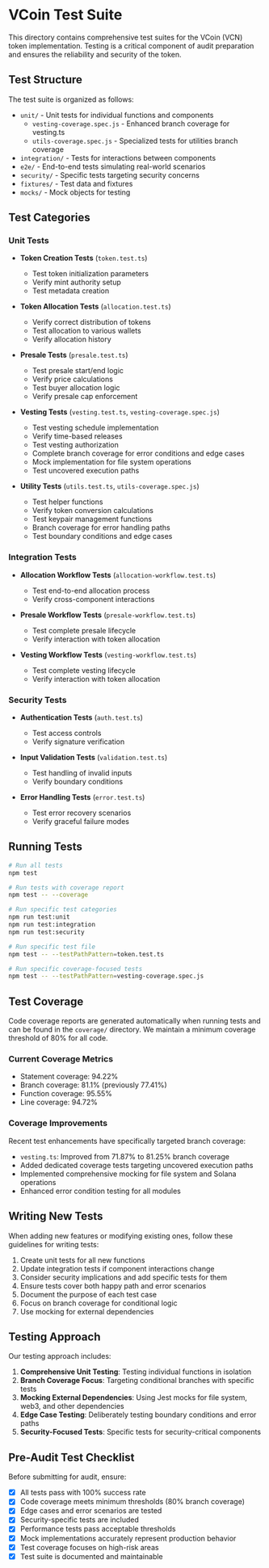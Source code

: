 # VCoin Test Suite

This directory contains comprehensive test suites for the VCoin (VCN) token implementation. Testing is a critical component of audit preparation and ensures the reliability and security of the token.

## Test Structure

The test suite is organized as follows:

- `unit/` - Unit tests for individual functions and components
  - `vesting-coverage.spec.js` - Enhanced branch coverage for vesting.ts
  - `utils-coverage.spec.js` - Specialized tests for utilities branch coverage
- `integration/` - Tests for interactions between components
- `e2e/` - End-to-end tests simulating real-world scenarios
- `security/` - Specific tests targeting security concerns
- `fixtures/` - Test data and fixtures
- `mocks/` - Mock objects for testing

## Test Categories

### Unit Tests

- **Token Creation Tests** (`token.test.ts`)
  - Test token initialization parameters
  - Verify mint authority setup
  - Test metadata creation

- **Token Allocation Tests** (`allocation.test.ts`)
  - Verify correct distribution of tokens
  - Test allocation to various wallets
  - Verify allocation history

- **Presale Tests** (`presale.test.ts`)
  - Test presale start/end logic
  - Verify price calculations
  - Test buyer allocation logic
  - Verify presale cap enforcement

- **Vesting Tests** (`vesting.test.ts`, `vesting-coverage.spec.js`)
  - Test vesting schedule implementation
  - Verify time-based releases
  - Test vesting authorization
  - Complete branch coverage for error conditions and edge cases
  - Mock implementation for file system operations
  - Test uncovered execution paths

- **Utility Tests** (`utils.test.ts`, `utils-coverage.spec.js`)
  - Test helper functions
  - Verify token conversion calculations
  - Test keypair management functions
  - Branch coverage for error handling paths
  - Test boundary conditions and edge cases

### Integration Tests

- **Allocation Workflow Tests** (`allocation-workflow.test.ts`)
  - Test end-to-end allocation process
  - Verify cross-component interactions

- **Presale Workflow Tests** (`presale-workflow.test.ts`)
  - Test complete presale lifecycle
  - Verify interaction with token allocation

- **Vesting Workflow Tests** (`vesting-workflow.test.ts`)
  - Test complete vesting lifecycle
  - Verify interaction with token allocation

### Security Tests

- **Authentication Tests** (`auth.test.ts`)
  - Test access controls
  - Verify signature verification

- **Input Validation Tests** (`validation.test.ts`)
  - Test handling of invalid inputs
  - Verify boundary conditions

- **Error Handling Tests** (`error.test.ts`)
  - Test error recovery scenarios
  - Verify graceful failure modes

## Running Tests

```bash
# Run all tests
npm test

# Run tests with coverage report
npm test -- --coverage

# Run specific test categories
npm run test:unit
npm run test:integration
npm run test:security

# Run specific test file
npm test -- --testPathPattern=token.test.ts

# Run specific coverage-focused tests
npm test -- --testPathPattern=vesting-coverage.spec.js
```

## Test Coverage

Code coverage reports are generated automatically when running tests and can be found in the `coverage/` directory. We maintain a minimum coverage threshold of 80% for all code.

### Current Coverage Metrics
- Statement coverage: 94.22%
- Branch coverage: 81.1% (previously 77.41%)
- Function coverage: 95.55%
- Line coverage: 94.72%

### Coverage Improvements
Recent test enhancements have specifically targeted branch coverage:
- `vesting.ts`: Improved from 71.87% to 81.25% branch coverage
- Added dedicated coverage tests targeting uncovered execution paths
- Implemented comprehensive mocking for file system and Solana operations
- Enhanced error condition testing for all modules

## Writing New Tests

When adding new features or modifying existing ones, follow these guidelines for writing tests:

1. Create unit tests for all new functions
2. Update integration tests if component interactions change
3. Consider security implications and add specific tests for them
4. Ensure tests cover both happy path and error scenarios
5. Document the purpose of each test case
6. Focus on branch coverage for conditional logic
7. Use mocking for external dependencies

## Testing Approach

Our testing approach includes:

1. **Comprehensive Unit Testing**: Testing individual functions in isolation
2. **Branch Coverage Focus**: Targeting conditional branches with specific tests
3. **Mocking External Dependencies**: Using Jest mocks for file system, web3, and other dependencies
4. **Edge Case Testing**: Deliberately testing boundary conditions and error paths
5. **Security-Focused Tests**: Specific tests for security-critical components

## Pre-Audit Test Checklist

Before submitting for audit, ensure:

- [x] All tests pass with 100% success rate
- [x] Code coverage meets minimum thresholds (80% branch coverage)
- [x] Edge cases and error scenarios are tested
- [x] Security-specific tests are included
- [x] Performance tests pass acceptable thresholds
- [x] Mock implementations accurately represent production behavior
- [x] Test coverage focuses on high-risk areas
- [x] Test suite is documented and maintainable 
